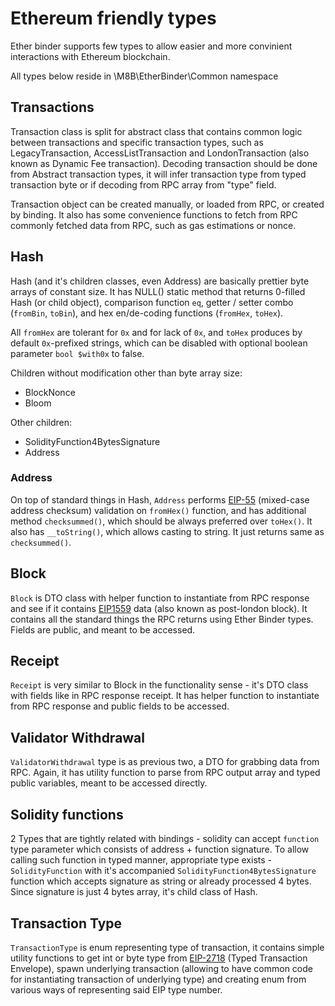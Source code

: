 # Ethereum friendly types

Ether binder supports few types to allow easier and more convinient interactions with Ethereum blockchain.

All types below reside in \M8B\EtherBinder\Common namespace

## Transactions

Transaction class is split for abstract class that contains common logic between transactions and specific transaction
types, such as LegacyTransaction, AccessListTransaction and LondonTransaction (also known as Dynamic Fee transaction).
Decoding transaction should be done from Abstract transaction types, it will infer transaction type from typed
transaction byte or if decoding from RPC array from "type" field.

Transaction object can be created manually, or loaded from RPC, or created by binding. It also has some convenience
functions to fetch from RPC commonly fetched data from RPC, such as gas estimations or nonce. 

## Hash

Hash (and it's children classes, even Address) are basically prettier byte arrays of constant size. It has NULL() static
method that returns 0-filled Hash (or child object), comparison function `eq`, getter / setter combo (`fromBin`, 
`toBin`), and hex en/de-coding functions (`fromHex`, `toHex`).

All `fromHex` are tolerant for `0x` and for lack of `0x`, and `toHex` produces by default `0x`-prefixed strings, which
can be disabled with optional boolean parameter `bool $with0x` to false.

Children without modification other than byte array size:
 - BlockNonce
 - Bloom

Other children:
 - SolidityFunction4BytesSignature
 - Address

### Address

On top of standard things in Hash, `Address` performs [EIP-55](https://eips.ethereum.org/EIPS/eip-55) (mixed-case 
address checksum) validation on `fromHex()` function, and has additional method `checksummed()`, which should be always
preferred over `toHex()`. It also has `__toString()`, which allows casting to string. It just returns same 
as `checksummed()`.

## Block

`Block` is DTO class with helper function to instantiate from RPC response and see if it contains
[EIP1559](https://eips.ethereum.org/EIPS/eip-55) data (also known as post-london block). It contains all the standard
things the RPC returns using Ether Binder types. Fields are public, and meant to be accessed. 

## Receipt

`Receipt` is very similar to Block in the functionality sense - it's DTO class with fields like in RPC response receipt.
It has helper function to instantiate from RPC response and public fields to be accessed.

## Validator Withdrawal

`ValidatorWithdrawal` type is as previous two, a DTO for grabbing data from RPC. Again, it has utility function to parse
from RPC output array and typed public variables, meant to be accessed directly. 

## Solidity functions

2 Types that are tightly related with bindings - solidity can accept `function` type parameter which consists of
address + function signature. To allow calling such function in typed manner, appropriate type exists - `SolidityFunction`
with it's accompanied `SolidityFunction4BytesSignature` function which accepts signature as string or already processed
4 bytes. Since signature is just 4 bytes array, it's child class of Hash. 

## Transaction Type

`TransactionType` is enum representing type of transaction, it contains simple utility functions to get int or byte type
from [EIP-2718](https://eips.ethereum.org/EIPS/eip-2718) (Typed Transaction Envelope), spawn underlying transaction
(allowing to have common code for instantiating transaction of underlying type) and creating enum from various ways of
representing said EIP type number.
